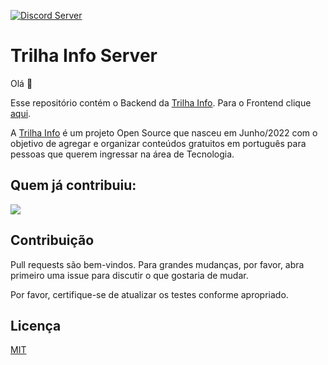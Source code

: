 [![Discord Server](https://discordapp.com/api/guilds/989882634358390794/widget.png?style=banner2)](https://discord.gg/HJ3Spm6R)

# Trilha Info Server

Olá 👋

Esse repositório contém o Backend da [Trilha Info](https://trilha.info). Para o Frontend clique [aqui](https://github.com/flaviojmendes/trilhainfo).


A [Trilha Info](https://trilha.info) é um projeto Open Source que nasceu em Junho/2022 com o objetivo de agregar e organizar conteúdos gratuitos em português para pessoas que querem ingressar na área de Tecnologia.

## Quem já contribuiu:

<a href = "https://github.com/flaviojmendes/trilha-info-server/graphs/contributors">
  <img src = "https://contrib.rocks/image?repo=flaviojmendes/trilha-info-server"/>
</a>

## Contribuição
Pull requests são bem-vindos. Para grandes mudanças, por favor, abra primeiro uma issue para discutir o que gostaria de mudar.

Por favor, certifique-se de atualizar os testes conforme apropriado.

## Licença
[MIT](https://choosealicense.com/licenses/mit/)
